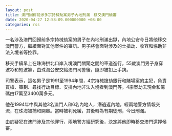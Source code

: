 ```yaml
---
layout: post
title: 澳門回歸前涉多宗持械劫案男子內地刑滿　移交澳門續審
date: 2020-04-27 12:58:09.000000000 +08:00
categories: rss
---
```


一名涉及澳門回歸前多宗持械劫案的男子在內地刑滿出獄，內地公安今日將他移交澳門警方，繼續面對其他案件的審訊。男子將會面對涉及的士搶劫、收容和協助非法入境者等控罪。

移交手續早上在珠海拱北口岸入境澳門關閘之間的車道進行，55歲澳門男子身穿波衫和短波褲，由珠海公安交給澳門司警後，隨即被扣上手銬。

司警表示，這名男子是1991至1994年間，4宗持械搶劫銀行和賭場案的主犯，負責買槍、策劃、尋找行劫目標、安排內地非法入境者到澳門等。4宗案劫去現金和籌碼由17萬至3400萬多元。

他在1994年中與其他3名澳門人和6名內地人，潛逃返內地，經兩地警方情報交流，在珠海被捕和開審。當時被判死緩，其後轉為有期徒刑，今日刑滿。

由於疑犯在澳門涉及其他罪行，兩地警方經研究後，決定將他即時移交澳門還押候審。
